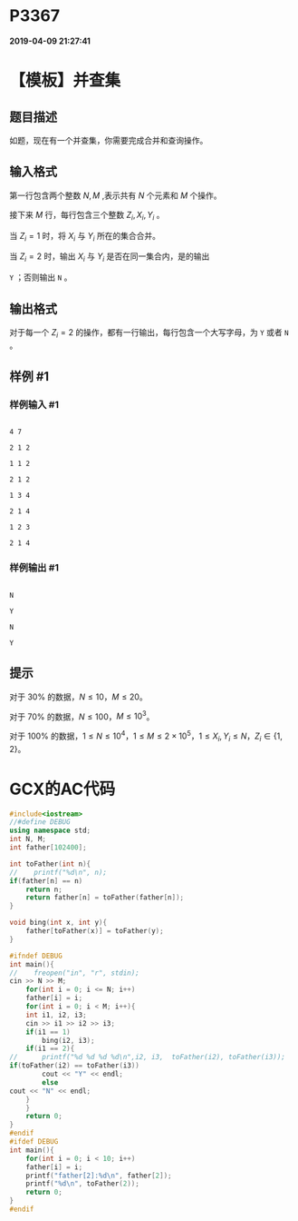 
# P3367

**2019-04-09 21:27:41**
    
# 【模板】并查集

## 题目描述

如题，现在有一个并查集，你需要完成合并和查询操作。

## 输入格式

第一行包含两个整数 $N,M$ ,表示共有 $N$ 个元素和 $M$ 个操作。

接下来 $M$ 行，每行包含三个整数 $Z_i,X_i,Y_i$ 。

当 $Z_i=1$ 时，将 $X_i$ 与 $Y_i$ 所在的集合合并。

当 $Z_i=2$ 时，输出 $X_i$ 与 $Y_i$ 是否在同一集合内，是的输出 
 `Y` ；否则输出 `N` 。

## 输出格式

对于每一个 $Z_i=2$ 的操作，都有一行输出，每行包含一个大写字母，为 `Y` 或者 `N` 。

## 样例 #1

### 样例输入 #1

```
4 7
2 1 2
1 1 2
2 1 2
1 3 4
2 1 4
1 2 3
2 1 4
```

### 样例输出 #1

```
N
Y
N
Y
```

## 提示

对于 $30\%$ 的数据，$N \le 10$，$M \le 20$。

对于 $70\%$ 的数据，$N \le 100$，$M \le 10^3$。

对于 $100\%$ 的数据，$1\le N \le 10^4$，$1\le M \le 2\times 10^5$，$1 \le X_i, Y_i \le N$，$Z_i \in \{ 1, 2 \}$。

# GCX的AC代码
```cpp
#include<iostream>
//#define DEBUG
using namespace std;
int N, M;
int father[102400];

int toFather(int n){
//    printf("%d\n", n);
if(father[n] == n)
	return n;
    return father[n] = toFather(father[n]);
}

void bing(int x, int y){
    father[toFather(x)] = toFather(y);
}

#ifndef DEBUG
int main(){
//    freopen("in", "r", stdin);
cin >> N >> M;
    for(int i = 0; i <= N; i++)
	father[i] = i;
    for(int i = 0; i < M; i++){
	int i1, i2, i3;
	cin >> i1 >> i2 >> i3;
	if(i1 == 1)
	    bing(i2, i3);
	if(i1 == 2){
//	    printf("%d %d %d %d\n",i2, i3,  toFather(i2), toFather(i3));
if(toFather(i2) == toFather(i3))
		cout << "Y" << endl;
	    else
cout << "N" << endl;
	}
    }
    return 0;
}
#endif
#ifdef DEBUG
int main(){
    for(int i = 0; i < 10; i++)
	father[i] = i;
    printf("father[2]:%d\n", father[2]);
    printf("%d\n", toFather(2));
    return 0;
}
#endif

```

